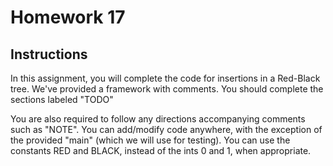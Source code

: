 # Homework 17
## Instructions
In this assignment, you will complete the code for insertions in a Red-Black tree. We've provided a framework with comments. You should complete the sections labeled "TODO"

You are also required to follow any directions accompanying comments such as "NOTE".
You can add/modify code anywhere, with the exception of the provided "main" (which we will use for testing).
You can use the constants RED and BLACK, instead of the ints 0 and 1, when appropriate.
